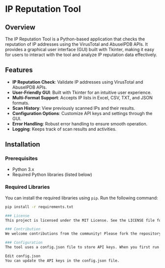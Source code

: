 # IP Reputation Tool

## Overview
The IP Reputation Tool is a Python-based application that checks the reputation of IP addresses using the VirusTotal and AbuseIPDB APIs. It provides a graphical user interface (GUI) built with Tkinter, making it easy for users to interact with the tool and analyze IP reputation data effectively.

## Features
- **IP Reputation Check**: Validate IP addresses using VirusTotal and AbuseIPDB APIs.
- **User-Friendly GUI**: Built with Tkinter for an intuitive user experience.
- **Multi-Format Support**: Accepts IP lists in Excel, CSV, TXT, and JSON formats.
- **Scan History**: View previously scanned IPs and their results.
- **Configuration Options**: Customize API keys and settings through the GUI.
- **Error Handling**: Robust error handling to ensure smooth operation.
- **Logging**: Keeps track of scan results and activities.

## Installation

### Prerequisites
- Python 3.x
- Required Python libraries (listed below)

### Required Libraries
You can install the required libraries using `pip`. Run the following command:

```bash
pip install -r requirements.txt

### License
This project is licensed under the MIT License. See the LICENSE file for details.

### Contribution
We welcome contributions from the community! Please fork the repository and submit a pull request for any enhancements or bug fixes.

### Configuration
The tool uses a config.json file to store API keys. When you first run the tool, make sure to configure your API keys for VirusTotal and AbuseIPDB.

Edit config.json
You can update the API keys in the config.json file.
